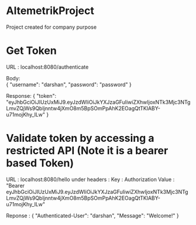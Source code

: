 # AltemetrikProject
Project created for company purpose

# Get Token

 
URL : localhost:8080/authenticate


Body:  
{
    "username": "darshan",
    "password": "password"
}

Response:
{
    "token": "eyJhbGciOiJIUzUxMiJ9.eyJzdWIiOiJkYXJzaGFuIiwiZXhwIjoxNTk3Mjc3NTgLmvZQjWs9QbIjnntw4jXmO8m5BpSOmPpAhK2EOagQtTKlABY-u71mojKhy_lLw"
}


# Validate token by accessing a restricted API (Note it is a bearer based Token)

URL : localhost:8080/hello
under headers :
Key : Authorization
Value : "Bearer eyJhbGciOiJIUzUxMiJ9.eyJzdWIiOiJkYXJzaGFuIiwiZXhwIjoxNTk3Mjc3NTgLmvZQjWs9QbIjnntw4jXmO8m5BpSOmPpAhK2EOagQtTKlABY-u71mojKhy_lLw"


Reponse : 
{
    "Authenticated-User": "darshan",
    "Message": "Welcome!"
}
